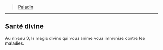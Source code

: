 ﻿---
!ClassFeatureItem
Name: Santé divine
Id: paladin_hd.md#santé-divine
ParentLink: paladin_hd.md#paladin
ParentName: Paladin
NameLevel: 2
Attributes: {}
---
> [Paladin](hd_paladin.md)

---

## Santé divine

Au niveau 3, la magie divine qui vous anime vous immunise contre les maladies.

